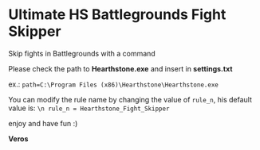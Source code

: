 # Ultimate HS Battlegrounds Fight Skipper
 Skip fights in Battlegrounds with a command

 
 Please check the path to **Hearthstone.exe** and insert in **settings.txt**
 
 ex.: `path=C:\Program Files (x86)\Hearthstone\Hearthstone.exe`
 
 
 You can modify the rule name by changing the value of `rule_n`, his default value is:
 `\n rule_n = Hearthstone_Fight_Skipper`
 
 
 enjoy and have fun :)
 
 **Veros**
